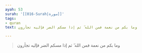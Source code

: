 ```yaml
---
ayah: 53
surah: '[[016-Surah|سورة]]'
tags:
- quran
text: وما بكم من نعمة فمن الله ۖ ثم إذا مسكم الضر فإليه تجأرون

---
```

> وما بكم من نعمة فمن الله ۖ ثم إذا مسكم الضر فإليه تجأرون
